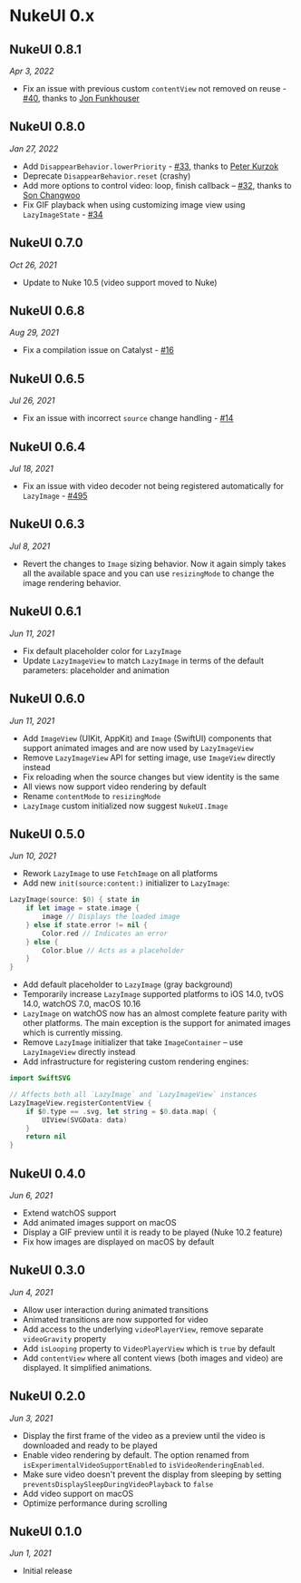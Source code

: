 
# NukeUI 0.x

## NukeUI 0.8.1

*Apr 3, 2022*

- Fix an issue with previous custom `contentView` not removed on reuse - [#40](https://github.com/kean/NukeUI/pull/40), thanks to [Jon Funkhouser](https://github.com/jonfunkhouser) 

## NukeUI 0.8.0

*Jan 27, 2022*

- Add `DisappearBehavior.lowerPriority` - [#33](https://github.com/kean/NukeUI/pull/33), thanks to [Peter Kurzok](https://github.com/pkurzok)
- Deprecate `DisappearBehavior.reset` (crashy)
- Add more options to control video: loop, finish callback – [#32](https://github.com/kean/NukeUI/pull/32), thanks to [Son Changwoo](https://github.com/kor45cw)
- Fix GIF playback when using customizing image view using `LazyImageState` - [#34](https://github.com/kean/NukeUI/issues/34)

## NukeUI 0.7.0

*Oct 26, 2021*

- Update to Nuke 10.5 (video support moved to Nuke) 

## NukeUI 0.6.8

*Aug 29, 2021*

- Fix a compilation issue on Catalyst - [#16](https://github.com/kean/NukeUI/issues/16) 

## NukeUI 0.6.5

*Jul 26, 2021*

- Fix an issue with incorrect `source` change handling - [#14](https://github.com/kean/NukeUI/issues/14) 

## NukeUI 0.6.4

*Jul 18, 2021*

- Fix an issue with video decoder not being registered automatically for `LazyImage` - [#495](https://github.com/kean/Nuke/issues/495)

## NukeUI 0.6.3

*Jul 8, 2021*

- Revert the changes to `Image` sizing behavior. Now it again simply takes all the available space and you can use `resizingMode` to change the image rendering behavior. 

## NukeUI 0.6.1

*Jun 11, 2021*

- Fix default placeholder color for `LazyImage`
- Update `LazyImageView` to match `LazyImage` in terms of the default parameters: placeholder and animation

## NukeUI 0.6.0

*Jun 11, 2021*

- Add `ImageView` (UIKit, AppKit) and `Image` (SwiftUI) components that support animated images and are now used by `LazyImageView`
- Remove `LazyImageView` API for setting image, use `ImageView` directly instead
- Fix reloading when the source changes but view identity is the same
- All views now support video rendering by default
- Rename `contentMode` to `resizingMode`
- `LazyImage` custom initialized now suggest `NukeUI.Image`

## NukeUI 0.5.0

*Jun 10, 2021*

- Rework `LazyImage` to use `FetchImage` on all platforms
- Add new `init(source:content:)` initializer to `LazyImage`:

```swift
LazyImage(source: $0) { state in
    if let image = state.image {
        image // Displays the loaded image
    } else if state.error != nil {
        Color.red // Indicates an error
    } else {
        Color.blue // Acts as a placeholder
    }
}
```

- Add default placeholder to `LazyImage` (gray background) 
- Temporarily increase `LazyImage` supported platforms to iOS 14.0, tvOS 14.0, watchOS 7.0, macOS 10.16
- `LazyImage` on watchOS now has an almost complete feature parity with other platforms. The main exception is the support for animated images which is currently missing.
- Remove `LazyImage` initializer that take `ImageContainer` – use `LazyImageView` directly instead
- Add infrastructure for registering custom rendering engines:

```swift
import SwiftSVG

// Affects both all `LazyImage` and `LazyImageView` instances
LazyImageView.registerContentView {
    if $0.type == .svg, let string = $0.data.map( {
        UIView(SVGData: data)
    }
    return nil
}
```

## NukeUI 0.4.0

*Jun 6, 2021*

- Extend watchOS support
- Add animated images support on macOS
- Display a GIF preview until it is ready to be played (Nuke 10.2 feature)
- Fix how images are displayed on macOS by default

## NukeUI 0.3.0

*Jun 4, 2021*

- Allow user interaction during animated transitions
- Animated transitions are now supported for video
- Add access to the underlying `videoPlayerView`, remove separate `videoGravity` property
- Add `isLooping` property to `VideoPlayerView` which is `true` by default
- Add `contentView` where all content views (both images and video) are displayed. It simplified animations.

## NukeUI 0.2.0

*Jun 3, 2021*

- Display the first frame of the video as a preview until the video is downloaded and ready to be played
- Enable video rendering by default. The option renamed from `isExperimentalVideoSupportEnabled` to `isVideoRenderingEnabled`.
- Make sure video doesn't prevent the display from sleeping by setting `preventsDisplaySleepDuringVideoPlayback` to `false`
- Add video support on macOS
- Optimize performance during scrolling

## NukeUI 0.1.0

*Jun 1, 2021*

- Initial release
